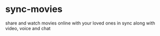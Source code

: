 # sync-movies
share and watch movies online with your loved ones in sync along with video, voice and chat
